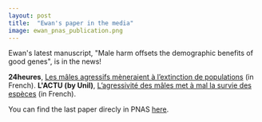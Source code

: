```yaml
---
layout: post
title:  "Ewan's paper in the media"
image: ewan_pnas_publication.png
---
```


Ewan's latest manuscript, "Male harm offsets the demographic benefits of good genes", is  in the news!

**24heures**,  [Les mâles agressifs mèneraient à l’extinction de populations](https://www.24heures.ch/les-males-agressifs-meneraient-a-lextinction-de-populations-152578896898) (in French). 
**L'ACTU (by Unil)**, [L’agressivité des mâles met à mal la survie des espèces](https://news.unil.ch/display/1677068909031) (in French).

You can find the last paper direcly in PNAS [here](https://www.pnas.org/doi/10.1073/pnas.2211668120). 
